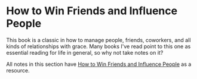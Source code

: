 # How to Win Friends and Influence People

This book is a classic in how to manage people, friends, coworkers, and all kinds of relationships with grace. Many books I've read point to this one as essential reading for life in general, so why not take notes on it?

All notes in this section have [How to Win Friends and Influence People](https://www.amazon.com/How-Win-Friends-Influence-People/dp/0671027034) as a resource.
